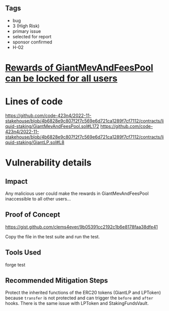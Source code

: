 ## Tags

- bug
- 3 (High Risk)
- primary issue
- selected for report
- sponsor confirmed
- H-02

# [Rewards of GiantMevAndFeesPool can be locked for all users](https://github.com/code-423n4/2022-11-stakehouse-findings/issues/33) 

# Lines of code

https://github.com/code-423n4/2022-11-stakehouse/blob/4b6828e9c807f2f7c569e6d721ca1289f7cf7112/contracts/liquid-staking/GiantMevAndFeesPool.sol#L172
https://github.com/code-423n4/2022-11-stakehouse/blob/4b6828e9c807f2f7c569e6d721ca1289f7cf7112/contracts/liquid-staking/GiantLP.sol#L8


# Vulnerability details

## Impact
Any malicious user could make the rewards in GiantMevAndFeesPool inaccessible to all other users...

## Proof of Concept

https://gist.github.com/clems4ever/9b05391cc2192c1b6e8178faa38dfe41

Copy the file in the test suite and run the test.

## Tools Used

forge test

## Recommended Mitigation Steps

Protect the inherited functions of the ERC20 tokens (GiantLP and LPToken) because `transfer` is not protected and can trigger the `before` and `after` hooks. There is the same issue with LPToken and StakingFundsVault.